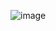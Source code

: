 ![image](https://github.com/whiter007/opencv-convolve/assets/94297098/c1f99ce2-95e5-433a-befb-eca77dbfd3c8)
